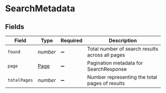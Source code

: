 # SearchMetadata


## Fields

| Field                                           | Type                                            | Required                                        | Description                                     |
| ----------------------------------------------- | ----------------------------------------------- | ----------------------------------------------- | ----------------------------------------------- |
| `found`                                         | *number*                                        | :heavy_minus_sign:                              | Total number of search results across all pages |
| `page`                                          | [Page](../../models/shared/page.md)             | :heavy_minus_sign:                              | Pagination metadata for SearchResponse          |
| `totalPages`                                    | *number*                                        | :heavy_minus_sign:                              | Number representing the total pages of results  |